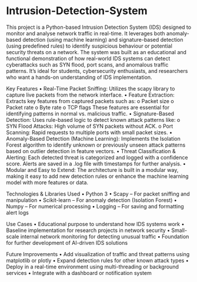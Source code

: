 # Intrusion-Detection-System
This project is a Python-based Intrusion Detection System (IDS) designed to monitor and analyse network traffic in real-time. It leverages both anomaly-based detection (using machine learning) and signature-based detection (using predefined rules) to identify suspicious behaviour or potential security threats on a network.
The system was built as an educational and functional demonstration of how real-world IDS systems can detect cyberattacks such as SYN flood, port scans, and anomalous traffic patterns. It’s ideal for students, cybersecurity enthusiasts, and researchers who want a hands-on understanding of IDS implementation.

 Key Features
•	Real-Time Packet Sniffing:
Utilizes the scapy library to capture live packets from the network interface.
•	Feature Extraction:
Extracts key features from captured packets such as:
o	Packet size
o	Packet rate
o	Byte rate
o	TCP flags
These features are essential for identifying patterns in normal vs. malicious traffic.
•	Signature-Based Detection:
Uses rule-based logic to detect known attack patterns like:
o	SYN Flood Attacks: High volume of SYN packets without ACK.
o	Port Scanning: Rapid requests to multiple ports with small packet sizes.
•	Anomaly-Based Detection (Machine Learning):
Implements the Isolation Forest algorithm to identify unknown or previously unseen attack patterns based on outlier detection in feature vectors.
•	Threat Classification & Alerting:
Each detected threat is categorized and logged with a confidence score. Alerts are saved in a .log file with timestamps for further analysis.
•	Modular and Easy to Extend:
The architecture is built in a modular way, making it easy to add new detection rules or enhance the machine learning model with more features or data.

 Technologies & Libraries Used
•	Python 3
•	Scapy – For packet sniffing and manipulation
•	Scikit-learn – For anomaly detection (Isolation Forest)
•	Numpy – For numerical processing
•	Logging – For saving and formatting alert logs

 Use Cases
•	Educational purpose to understand how IDS systems work
•	Baseline implementation for research projects in network security
•	Small-scale internal network monitoring for detecting unusual traffic
•	Foundation for further development of AI-driven IDS solutions

 Future Improvements
•	Add visualization of traffic and threat patterns using matplotlib or plotly
•	Expand detection rules for other known attack types
•	Deploy in a real-time environment using multi-threading or background services
•	Integrate with a dashboard or notification system

